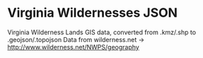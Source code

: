 Virginia Wildernesses JSON
====================

Virginia Wilderness Lands GIS data, converted from .kmz/.shp to .geojson/.topojson
Data from wilderness.net -> http://www.wilderness.net/NWPS/geography
